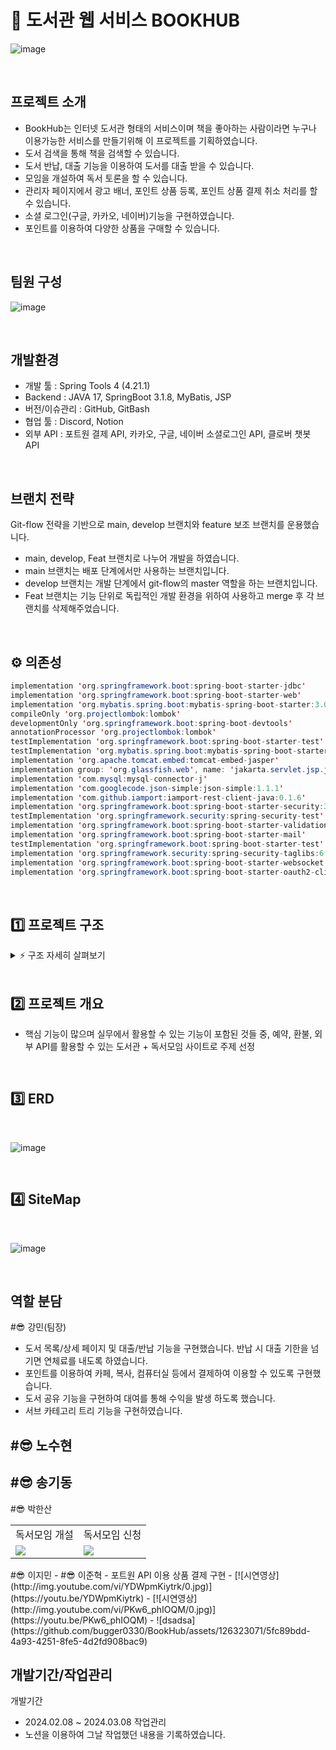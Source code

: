 # 📖 도서관 웹 서비스 BOOKHUB
![image](https://github.com/bugger0330/BookHub/assets/126323071/06435db1-c07b-4f24-8948-99b9aca6e2ef)

<br>

## 프로젝트 소개
- BookHub는 인터넷 도서관 형태의 서비스이며 책을 좋아하는 사람이라면 누구나 이용가능한 서비스를 만들기위해 이 프로젝트를 기획하였습니다.
- 도서 검색을 통해 책을 검색할 수 있습니다.
- 도서 반납, 대출 기능을 이용하여 도서를 대출 받을 수 있습니다.
- 모임을 개설하여 독서 토론을 할 수 있습니다.
- 관리자 페이지에서 광고 배너, 포인트 상품 등록, 포인트 상품 결제 취소 처리를 할 수 있습니다.
- 소셜 로그인(구글, 카카오, 네이버)기능을 구현하였습니다.
- 포인트를 이용하여 다양한 상품을 구매할 수 있습니다.

<br>

## 팀원 구성
![image](https://github.com/bugger0330/BookHub/assets/126323071/aae290f1-c685-40b8-82ca-8beb678aac09)

<br>

## 개발환경
- 개발 툴 : Spring Tools 4 (4.21.1)
- Backend : JAVA 17, SpringBoot 3.1.8, MyBatis, JSP
- 버전/이슈관리 : GitHub, GitBash
- 협업 툴 : Discord, Notion
- 외부 API : 포트원 결제 API, 카카오, 구글, 네이버 소셜로그인 API, 클로버 챗봇 API

<br>

## 브랜치 전략
Git-flow 전략을 기반으로 main, develop 브랜치와 feature 보조 브랜치를 운용했습니다.
- main, develop, Feat 브랜치로 나누어 개발을 하였습니다.
- main 브랜치는 배포 단계에서만 사용하는 브랜치입니다.
- develop 브랜치는 개발 단계에서 git-flow의 master 역할을 하는 브랜치입니다.
- Feat 브랜치는 기능 단위로 독립적인 개발 환경을 위하여 사용하고 merge 후 각 브랜치를 삭제해주었습니다.

<br>

## ⚙ 의존성
```java
implementation 'org.springframework.boot:spring-boot-starter-jdbc'
implementation 'org.springframework.boot:spring-boot-starter-web'
implementation 'org.mybatis.spring.boot:mybatis-spring-boot-starter:3.0.3'
compileOnly 'org.projectlombok:lombok'
developmentOnly 'org.springframework.boot:spring-boot-devtools'
annotationProcessor 'org.projectlombok:lombok'
testImplementation 'org.springframework.boot:spring-boot-starter-test'
testImplementation 'org.mybatis.spring.boot:mybatis-spring-boot-starter-test:3.0.3'
implementation 'org.apache.tomcat.embed:tomcat-embed-jasper'
implementation group: 'org.glassfish.web', name: 'jakarta.servlet.jsp.jstl', version: '2.0.0'
implementation 'com.mysql:mysql-connector-j'
implementation 'com.googlecode.json-simple:json-simple:1.1.1'
implementation 'com.github.iamport:iamport-rest-client-java:0.1.6'
implementation 'org.springframework.boot:spring-boot-starter-security:3.2.2'
testImplementation 'org.springframework.security:spring-security-test'
implementation 'org.springframework.boot:spring-boot-starter-validation'
implementation 'org.springframework.boot:spring-boot-starter-mail'
testImplementation 'org.springframework.boot:spring-boot-starter-test'
implementation 'org.springframework.security:spring-security-taglibs:6.2.2' 
implementation 'org.springframework.boot:spring-boot-starter-websocket'  
implementation 'org.springframework.boot:spring-boot-starter-oauth2-client:3.2.2'
```
<br>

## 1️⃣ 프로젝트 구조

<details>
    <summary>⚡️ 구조 자세히 살펴보기</summary>
    
    📦src
     ┗ 📂main
       ┣ 📂java
       ┃ ┗ 📂com
       ┃   ┗ 📂library
       ┃     ┗ 📂bookhub
       ┃       ┃ ┗ 📂config
       ┃       ┃ ┗ 📂entity
       ┃       ┣ 📂handler
       ┃       ┃ ┗ 📂exception
       ┃       ┃ ┗ 📂repository
       ┃       ┣ 📂security
       ┃       ┃ ┗ 📂oauth
       ┃       ┃ ┗ 📂service
       ┃       ┃ ┗ 📂utils
       ┃       ┣ 📂web
       ┃       ┃ ┗ 📂controller
       ┃       ┃   ┣ 📂api
       ┃       ┃   ┗ 📂page
       ┃       ┃ ┗ 📂dto
       ┣ 📂resources
       ┃ ┣ 📂db
       ┃ ┣ 📂mapper
       ┃ ┗ 📂static
       ┃   ┣ 📂css
       ┃   ┃ ┣ 📂book
       ┃   ┃ ┣ 📂calendar
       ┃   ┃ ┣ 📂chat
       ┃   ┃ ┣ 📂club
       ┃   ┃ ┣ 📂cs
       ┃   ┃ ┣ 📂myPage
       ┃   ┃ ┗ 📂share
       ┃   ┣ 📂img
       ┃   ┃ ┣ 📂book
       ┃   ┃ ┣ 📂calendar
       ┃   ┃ ┣ 📂club
       ┃   ┃ ┣ 📂error
       ┃   ┃ ┣ 📂point
       ┃   ┃ ┗ 📂share
       ┃   ┗ 📂js
       ┃     ┣ 📂admin
       ┃     ┣ 📂book
       ┃     ┣ 📂calendar
       ┃     ┣ 📂chat
       ┃     ┣ 📂club
       ┃     ┣ 📂cs
       ┃     ┣ 📂myPage
       ┃     ┣ 📂point
       ┃     ┣ 📂pointshop
       ┃     ┣ 📂share
       ┃     ┗ 📂user
       ┃   ┗ 📂lib
       ┗ 📂webapp
         ┗ 📂WEB-INF
           ┗ 📂view
             ┣ 📂layout
             ┣ 📂pages
               ┣ 📂about
               ┣ 📂admin
               ┣ 📂book
               ┣ 📂chat
               ┣ 📂club
               ┣ 📂cs
               ┣ 📂error
               ┣ 📂myPage
               ┣ 📂notice
               ┣ 📂openArea
               ┣ 📂payment
               ┣ 📂point
               ┣ 📂pointshop
               ┣ 📂share
               ┣ 📂subproduct
               ┗ 📂user
             ┗ 📂user

    
</details>
    
<br>

## 2️⃣ 프로젝트 개요

* 핵심 기능이 많으며 실무에서 활용할 수 있는 기능이 포함된 것들 중, 예약, 환불, 외부 API를 활용할 수 있는 도서관 + 독서모임 사이트로 주제 선정

<br>

## 3️⃣ ERD
<br>

![image](https://github.com/bugger0330/BookHub/assets/92834334/49df0846-ef3a-4e91-b4d6-206cb9541ee8)

<br>

## 4️⃣ SiteMap
<br>

![image](https://github.com/bugger0330/BookHub/assets/92834334/ff87f797-bae2-40b3-9358-df7f4f8707ca)

<br>

## 역할 분담
#😎 강민(팀장)
- 도서 목록/상세 페이지 및 대출/반납 기능을 구현했습니다. 반납 시 대출 기한을 넘기면 연체료를 내도록 하였습니다.
- 포인트를 이용하여 카페, 복사, 컴퓨터실 등에서 결제하여 이용할 수 있도록 구현했습니다.
- 도서 공유 기능을 구현하여 대여를 통해 수익을 발생 하도록 했습니다.
- 서브 카테고리 트리 기능을 구현하였습니다.

#😎 노수현
- 
#😎 송기동
-
#😎 박한산
<table>
    <tr>
        <td>독서모임 개설</td>
        <td>독서모임 신청</td>
    </tr>
    <tr>
        <td><img src="https://github.com/bugger0330/BookHub/assets/136421972/a64b729e-3666-4887-aab1-874476ba190b"></img></td>
        <td><img src="https://github.com/bugger0330/BookHub/assets/136421972/24b9934e-fabf-4fce-9513-a8c496fa0cee"></img></td>
    </tr>
</table>
#😎 이지민
- 
#😎 이준혁
- 포트원 API 이용 상품 결제 구현
- [![시연영상](http://img.youtube.com/vi/YDWpmKiytrk/0.jpg)](https://youtu.be/YDWpmKiytrk)
-  [![시연영상](http://img.youtube.com/vi/PKw6_phIOQM/0.jpg)](https://youtu.be/PKw6_phIOQM)
- ![dsadsa](https://github.com/bugger0330/BookHub/assets/126323071/5fc89bdd-4a93-4251-8fe5-4d2fd908bac9)

## 개발기간/작업관리
개발기간
- 2024.02.08 ~ 2024.03.08
작업관리
- 노션을 이용하여 그날 작업했던 내용을 기록하였습니다.


